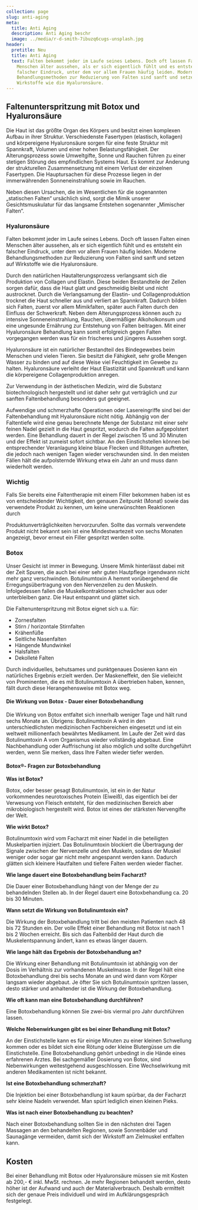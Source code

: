```yaml
---
collection: page
slug: anti-aging
meta:
  title: Anti Aging
  description: Anti Aging beschr
  image: ../media/r-d-smith-7ibuzq6cugs-unsplash.jpg
header:
  pretitle: Neu
  title: Anti Aging
  text: Falten bekommt jeder im Laufe seines Lebens. Doch oft lassen Falten einen
    Menschen älter aussehen, als er sich eigentlich fühlt und es entsteht ein
    falscher Eindruck, unter dem vor allem Frauen häufig leiden. Moderne
    Behandlungsmethoden zur Reduzierung von Falten sind sanft und setzen auf
    Wirkstoffe wie die Hyaluronsäure.
---
```

## Faltenunterspritzung mit Botox und Hyaluronsäure

Die Haut ist das größte Organ des Körpers und besitzt einen komplexen Aufbau in ihrer Struktur. Verschiedenste Fasertypen (elastisch, kollagen) und körpereigene Hyaluronsäure sorgen für eine feste Struktur mit Spannkraft, Volumen und einer hohen Belastungsfähigkeit. Der Alterungsprozess sowie Umweltgifte, Sonne und Rauchen führen zu einer stetigen Störung des empfindlichen Systems Haut. Es kommt zur Änderung der strukturellen Zusammensetzung mit einem Verlust der einzelnen Fasertypen. Die Hauptursachen für diese Prozesse liegen in der immerwährenden Sonneneinstrahlung sowie im Rauchen. 

Neben diesen Ursachen, die im Wesentlichen für die sogenannten „statischen Falten“ ursächlich sind, sorgt die Mimik unserer Gesichtsmuskulatur für das langsame Entstehen sogenannter „Mimischer Falten“. 

### Hyaluronsäure

Falten bekommt jeder im Laufe seines Lebens. Doch oft lassen Falten einen Menschen älter aussehen, als er sich eigentlich fühlt und es entsteht ein falscher Eindruck, unter dem vor allem Frauen häufig leiden. Moderne Behandlungsmethoden zur Reduzierung von Falten sind sanft und setzen auf Wirkstoffe wie die Hyaluronsäure. 

Durch den natürlichen Hautalterungsprozess verlangsamt sich die Produktion von Collagen und Elastin. Diese beiden Bestandteile der Zellen sorgen dafür, dass die Haut glatt und geschmeidig bleibt und nicht austrocknet. Durch die Verlangsamung der Elastin- und Collagenproduktion trocknet die Haut schneller aus und verliert an Spannkraft. Dadurch bilden sich Falten, zuerst vor allem Mimikfalten, später auch Falten durch den Einfluss der Schwerkraft. Neben dem Alterungsprozess können auch zu intensive Sonneneinstrahlung, Rauchen, übermäßiger Alkoholkonsum und eine ungesunde Ernährung zur Entstehung von Falten beitragen. Mit einer Hyaluronsäure Behandlung kann somit erfolgreich gegen Falten vorgegangen werden was für ein frischeres und jüngeres Aussehen sorgt. 

Hyaluronsäure ist ein natürlicher Bestandteil des Bindegewebes beim Menschen und vielen Tieren. Sie besitzt die Fähigkeit, sehr große Mengen Wasser zu binden und auf diese Weise viel Feuchtigkeit im Gewebe zu halten. Hyaluronsäure verleiht der Haut Elastizität und Spannkraft und kann die körpereigene Collagenproduktion anregen.

Zur Verwendung in der ästhetischen Medizin, wird die Substanz biotechnologisch hergestellt und ist daher sehr gut verträglich und zur sanften Faltenbehandlung besonders gut geeignet. 

Aufwendige und schmerzhafte Operationen oder Lasereingriffe sind bei der Faltenbehandlung mit Hyaluronsäure nicht nötig. Abhängig von der Faltentiefe wird eine genau berechnete Menge der Substanz mit einer sehr feinen Nadel gezielt in die Haut gespritzt, wodurch die Falten aufgepolstert werden. Eine Behandlung dauert in der Regel zwischen 15 und 30 Minuten und der Effekt ist zumeist sofort sichtbar. An den Einstichstellen können bei entsprechender Veranlagung kleine blaue Flecken und Rötungen auftreten, die jedoch nach wenigen Tagen wieder verschwunden sind. In den meisten Fällen hält die aufpolsternde Wirkung etwa ein Jahr an und muss dann wiederholt werden. 

### Wichtig

Falls Sie bereits eine Faltentherapie mit einem Filler bekommen haben ist es von entscheidender Wichtigkeit, den genauen Zeitpunkt (Monat) sowie das verwendete Produkt zu kennen, um keine unerwünschten Reaktionen durch 

Produktunverträglichkeiten hervorzurufen. Sollte das vormals verwendete Produkt nicht bekannt sein ist eine Mindestwartezeit von sechs Monaten angezeigt, bevor erneut ein Filler gespritzt werden sollte. 

### Botox

Unser Gesicht ist immer in Bewegung. Unsere Mimik hinterlässt dabei mit der Zeit Spuren, die auch bei einer sehr guten Hautpflege irgendwann nicht mehr ganz verschwinden. Botulinumtoxin A hemmt vorübergehend die Erregungsübertragung von den Nervenzellen zu den Muskeln. Infolgedessen fallen die Muskelkontraktionen schwächer aus oder unterbleiben ganz. Die Haut entspannt und glättet sich. 

Die Faltenunterspritzung mit Botox eignet sich u.a. für: 

* Zornesfalten 
* Stirn / horizontale Stirnfalten 
* Krähenfüße 
* Seitliche Nasenfalten 
* Hängende Mundwinkel 
* Halsfalten
* Dekolleté Falten 

Durch individuelles, behutsames und punktgenaues Dosieren kann ein natürliches Ergebnis erzielt werden. Der Maskeneffekt, den Sie vielleicht von Prominenten, die es mit Botulinumtoxin A übertrieben haben, kennen, fällt durch diese Herangehensweise mit Botox weg. 

#### Die Wirkung von Botox - Dauer einer Botoxbehandlung 

Die Wirkung von Botox entfaltet sich innerhalb weniger Tage und hält rund sechs Monate an. Übrigens: Botulinumtoxin A wird in den unterschiedlichsten medizinischen Fachbereichen eingesetzt und ist ein weltweit millionenfach bewährtes Medikament. Im Laufe der Zeit wird das Botulinumtoxin A vom Organismus wieder vollständig abgebaut. Eine Nachbehandlung oder Auffrischung ist also möglich und sollte durchgeführt werden, wenn Sie merken, dass Ihre Falten wieder tiefer werden. 

#### Botox®- Fragen zur Botoxbehandlung 

**Was ist Botox?**

Botox, oder besser gesagt Botulinumtoxin, ist ein in der Natur vorkommendes neurotoxisches Protein (Eiweiß), das eigentlich bei der Verwesung von Fleisch entsteht, für den medizinischen Bereich aber mikrobiologisch hergestellt wird. Botox ist eines der stärksten Nervengifte der Welt. 

**Wie wirkt Botox?** 

Botulinumtoxin wird vom Facharzt mit einer Nadel in die beteiligten Muskelpartien injiziert. Das Botulinumtoxin blockiert die Übertragung der Signale zwischen der Nervenzelle und den Muskeln, sodass der Muskel weniger oder sogar gar nicht mehr angespannt werden kann. Dadurch glätten sich kleinere Hautfalten und tiefere Falten werden wieder flacher. 

**Wie lange dauert eine Botoxbehandlung beim Facharzt?** 

Die Dauer einer Botoxbehandlung hängt von der Menge der zu behandelnden Stellen ab. In der Regel dauert eine Botoxbehandlung ca. 20 bis 30 Minuten. 

**Wann setzt die Wirkung von Botulinumtoxin ein?** 

Die Wirkung der Botoxbehandlung tritt bei den meisten Patienten nach 48 bis 72 Stunden ein. Der volle Effekt einer Behandlung mit Botox ist nach 1 bis 2 Wochen erreicht. Bis sich das Faltenbild der Haut durch die Muskelentspannung ändert, kann es etwas länger dauern. 

**Wie lange hält das Ergebnis der Botoxbehandlung an?** 

Die Wirkung einer Behandlung mit Botulinumtoxin ist abhängig von der Dosis im Verhältnis zur vorhandenen Muskelmasse. In der Regel hält eine Botoxbehandlung drei bis sechs Monate an und wird dann vom Körper langsam wieder abgebaut. Je öfter Sie sich Botulinumtoxin spritzen lassen, desto stärker und anhaltender ist die Wirkung der Botoxbehandlung.

**Wie oft kann man eine Botoxbehandlung durchführen?** 

Eine Botoxbehandlung können Sie zwei-bis viermal pro Jahr durchführen lassen. 

**Welche Nebenwirkungen gibt es bei einer Behandlung mit Botox?** 

An der Einstichstelle kann es für einige Minuten zu einer kleinen Schwellung kommen oder es bildet sich eine Rötung oder kleine Blutergüsse um die Einstichstelle. Eine Botoxbehandlung gehört unbedingt in die Hände eines erfahrenen Arztes. Bei sachgemäßer Dosierung von Botox, sind Nebenwirkungen weitestgehend ausgeschlossen. Eine Wechselwirkung mit anderen Medikamenten ist nicht bekannt. 

**Ist eine Botoxbehandlung schmerzhaft?** 

Die Injektion bei einer Botoxbehandlung ist kaum spürbar, da der Facharzt sehr kleine Nadeln verwendet. Man spürt lediglich einen kleinen Pieks. 

**Was ist nach einer Botoxbehandlung zu beachten?**

Nach einer Botoxbehandlung sollten Sie in den nächsten drei Tagen Massagen an den behandelten Regionen, sowie Sonnenbäder und Saunagänge vermeiden, damit sich der Wirkstoff am Zielmuskel entfalten kann. 

## Kosten

Bei einer Behandlung mit Botox oder Hyaluronsäure müssen sie mit Kosten ab 200,- € inkl. MwSt. rechnen. Je mehr Regionen behandelt werden, desto höher ist der Aufwand und auch der Materialverbrauch. Deshalb ermittelt sich der genaue Preis individuell und wird im Aufklärungsgespräch festgelegt.